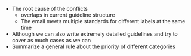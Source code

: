 - The root cause of the conflicts
	- overlaps in current guideline structure
	- The email meets multiple standards for different labels at the same time
- Although we can also write extremely detailed guidelines and try to cover as much cases as we can
- Summarize a general rule about the priority of different categories